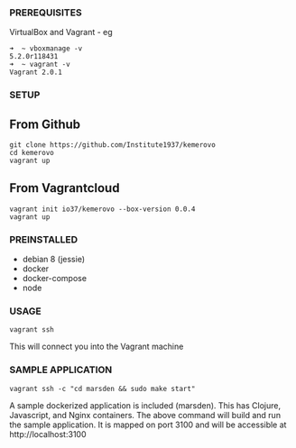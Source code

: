 ### PREREQUISITES

VirtualBox and Vagrant - eg

```
➜  ~ vboxmanage -v
5.2.0r118431
➜  ~ vagrant -v
Vagrant 2.0.1
```

### SETUP

## From Github

```
git clone https://github.com/Institute1937/kemerovo
cd kemerovo
vagrant up
```

## From Vagrantcloud

```
vagrant init io37/kemerovo --box-version 0.0.4
vagrant up
```


### PREINSTALLED

 - debian 8 (jessie)
 - docker
 - docker-compose
 - node

### USAGE

```
vagrant ssh
```

This will connect you into the Vagrant machine

### SAMPLE APPLICATION

```
vagrant ssh -c "cd marsden && sudo make start"
```

A sample dockerized application is included (marsden). This has Clojure, Javascript, and Nginx containers. The above command will build and run the sample application. It is mapped on port 3100 and will be accessible at http://localhost:3100


